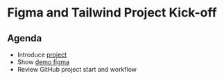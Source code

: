 # Figma and Tailwind Project Kick-off

## Agenda

-   Introduce [project](https://learn.wbscodingschool.com/courses/full-stack-web-app/lessons/%f0%9f%9b%a0%ef%b8%8f-figma-and-tailwind/)
-   Show [demo figma](<https://www.figma.com/design/cJMWiom7k05yqZVF5F5ztJ/Find-Your-Dream-Home-Website-UI-Template-(Community)?node-id=0-1&p=f&t=gQ05uju4g3KNtzt9-0>)
-   Review GitHub project start and workflow
